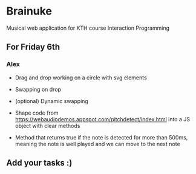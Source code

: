 # Brainuke
Musical web application for KTH course Interaction Programming

## For Friday 6th
### Alex
* Drag and drop working on a circle with svg elements
* Swapping on drop
* (optional) Dynamic swapping

* Shape code from https://webaudiodemos.appspot.com/pitchdetect/index.html into a JS object with clear methods
* Method that returns true if the note is detected for more than 500ms, meaning the note is well played and we can move to the next note

## Add your tasks :)

